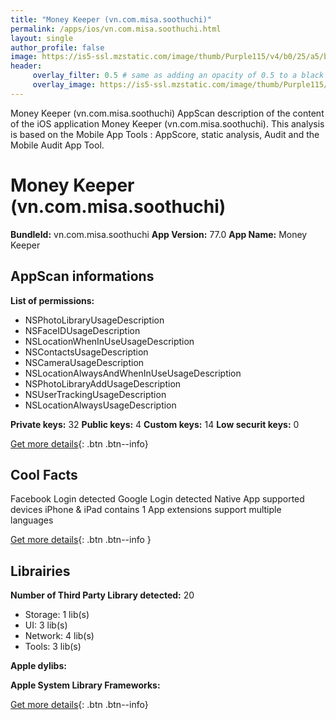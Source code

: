 ```yaml
---
title: "Money Keeper (vn.com.misa.soothuchi)"
permalink: /apps/ios/vn.com.misa.soothuchi.html
layout: single
author_profile: false
image: https://is5-ssl.mzstatic.com/image/thumb/Purple115/v4/b0/25/a5/b025a561-04b6-7bf7-8e1c-081edf78e5fa/AppIcon-0-0-1x_U007emarketing-0-0-0-7-0-0-sRGB-0-0-0-GLES2_U002c0-512MB-85-220-0-0.png/512x512bb.jpg
header: 
     overlay_filter: 0.5 # same as adding an opacity of 0.5 to a black background
     overlay_image: https://is5-ssl.mzstatic.com/image/thumb/Purple115/v4/b0/25/a5/b025a561-04b6-7bf7-8e1c-081edf78e5fa/AppIcon-0-0-1x_U007emarketing-0-0-0-7-0-0-sRGB-0-0-0-GLES2_U002c0-512MB-85-220-0-0.png/512x512bb.jpg
---
```

Money Keeper (vn.com.misa.soothuchi) AppScan description of the content of the iOS application Money Keeper (vn.com.misa.soothuchi). This analysis is based on the Mobile App Tools : AppScore, static analysis, Audit and the Mobile Audit App Tool.

# Money Keeper (vn.com.misa.soothuchi)

**BundleId:** vn.com.misa.soothuchi
**App Version:** 77.0
**App Name:** Money Keeper


## AppScan informations 

**List of permissions:** 
- NSPhotoLibraryUsageDescription
- NSFaceIDUsageDescription
- NSLocationWhenInUseUsageDescription
- NSContactsUsageDescription
- NSCameraUsageDescription
- NSLocationAlwaysAndWhenInUseUsageDescription
- NSPhotoLibraryAddUsageDescription
- NSUserTrackingUsageDescription
- NSLocationAlwaysUsageDescription
  
  
**Private keys:** 32
**Public keys:** 4
**Custom keys:** 14
**Low securit keys:** 0
  
[Get more details](/pricing.html){: .btn .btn--info}

## Cool Facts

Facebook Login detected
Google Login detected
Native App
supported devices iPhone & iPad
contains 1 App extensions
support multiple languages
  
[Get more details](/pricing.html){: .btn .btn--info }

## Librairies 
**Number of Third Party Library detected:** 20
- Storage: 1 lib(s)
- UI: 3 lib(s)
- Network: 4 lib(s)
- Tools: 3 lib(s)


**Apple dylibs:**


**Apple System Library Frameworks:**


  
[Get more details](/pricing.html){: .btn .btn--info}

